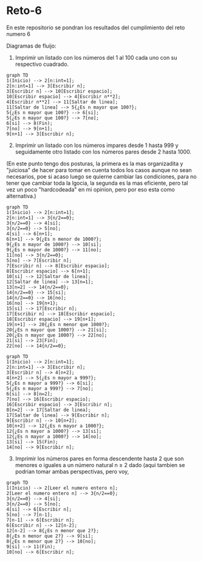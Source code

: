 # Reto-6

En este repositorio se pondran los resultados del cumplimiento del reto numero 6

Diagramas de fluijo:

1. Imprimir un listado con los números del 1 al 100 cada uno con su respectivo cuadrado.

```mermaid
graph TD
1(Inicio) --> 2[n:int=1];
2[n:int=1] --> 3[Escribir n];
3[Escribir n] --> 10[Escribir espacio];
10[Escribir espacio] --> 4[Escribir n**2];
4[Escribir n**2] --> 11[Saltar de linea];
11[Saltar de linea] --> 5{¿Es n mayor que 100?};
5{¿Es n mayor que 100?} --> 6[si];
5{¿Es n mayor que 100?} --> 7[no];
6[si] --> 8(Fin);
7[no] --> 9[n+1];
9[n+1] --> 3[Escribir n];

```

2. Imprimir un listado con los números impares desde 1 hasta 999 y seguidamente otro listado con los números pares desde 2 hasta 1000.

(En este punto tengo dos posturas, la primera es la mas organizadita y "juiciosa" de hacer para tomar en cuenta todos los casos aunque no sean necesarios, poe si acaso luego se quierne cambiar las condiciones, para no tener que cambiar toda la lgocia, la segunda es la mas eficiente, pero tal vez un poco "hardcodeada" en mi opinion, pero por eso esta como alternativa.)

```mermaid
graph TD
1(Inicio) --> 2[n:int=1];
2[n:int=1] --> 3{n/2==0};
3{n/2==0} --> 4[si];
3{n/2==0} --> 5[no];
4[si] --> 6[n+1];
6[n+1] --> 9{¿Es n menor de 1000?};
9{¿Es n mayor de 1000?} --> 10[si];
9{¿Es n mayor de 1000?} --> 11[no];
11[no] --> 3{n/2==0};
5[no] --> 7[Escribir n];
7[Escribir n] --> 8[Escribir espacio];
8[Escribir espacio] --> 6[n+1];
10[si] --> 12[Saltar de linea];
12[Saltar de linea] --> 13[n=1];
13[n=2] --> 14{n/2==0};
14{n/2==0} --> 15[si];
14{n/2==0} --> 16[no];
16[no] --> 19{n+1};
15[si] --> 17[Escribir n];
17[Escribir n] --> 18[Escribir espacio];
18[Escribir espacio] --> 19[n+1];
19[n+1] --> 20{¿Es n menor que 1000?};
20{¿Es n mayor que 1000?} --> 21[si];
20{¿Es n mayor que 1000?} --> 22[no];
21[si] --> 23[Fin];
22[no] --> 14{n/2==0};
```

```mermaid
graph TD
1(Inicio) --> 2[n:int=1];
2[n:int=1] --> 3[Escribir n];
3[Escribir n] --> 4[n+2];
4[n+2] --> 5{¿Es n mayor a 999?};
5{¿Es n mayor a 999?} --> 6[si];
5{¿Es n mayor a 999?} --> 7[no];
6[si] --> 8[n=2];
7[no] --> 16[Escribir espacio];
16[Escribir espacio] --> 3[Escribir n];
8[n=2] --> 17[Saltar de linea];
17[Saltar de linea] --> 9[Escribir n];
9[Escribir n] --> 10[n+2];
10[n+2] --> 12{¿Es n mayor a 1000?};
12{¿Es n mayor a 1000?} --> 13[si];
12{¿Es n mayor a 1000?} --> 14[no];
13[si] --> 15(Fin);
14[no] --> 9[Escribir n];
```

3. Imprimir los números pares en forma descendente hasta 2 que son menores o iguales a un número natural n ≥ 2 dado
(aqui tambien se podrian tomar ambas perspectivas, pero voy, 

```mermaid
graph TD
1(Inicio) --> 2[Leer el numero entero n];
2[Leer el numero entero n] --> 3{n/2==0};
3{n/2==0} --> 4[si];
3{n/2==0} --> 5[no];
4[si] --> 6[Escribir n];
5[no] --> 7[n-1];
7[n-1] --> 6[Escribir n];
6[Escribir n] --> 12[n-2];
12[n-2] --> 8{¿Es n menor que 2?};
8{¿Es n menor que 2?} --> 9[si];
8{¿Es n menor que 2?} --> 10[no];
9[si] --> 11(Fin);
10[no] --> 6[Escribir n];
```


   
